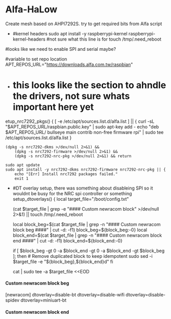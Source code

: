 # Alfa-HaLow
Create mesh based on AHPI7292S. try to get required bits from Alfa script

- #kernel headers
sudo apt install -y raspberrypi-kernel raspberrypi-kernel-headers
#not sure what this line is for
touch /tmp/.need_reboot

#looks like we need to enable SPI and serial maybe?

#variable to set repo location
APT_REPOS_URL="https://downloads.alfa.com.tw/raspbian"

- # this looks like the section to ahndle the drivers, not sure whats important here yet
etup_nrc7292_pkgs() {
	[ -e /etc/apt/sources.list.d/alfa.list ] || {
		curl -sL "$APT_REPOS_URL/raspbian.public.key" | sudo apt-key add -
		echo "deb $APT_REPOS_URL/ bullseye main contrib non-free firmware rpi" | sudo tee /etc/apt/sources.list.d/alfa.list
	}

	(dpkg -s nrc7292-dkms >/dev/null 2>&1) &&
		(dpkg -s nrc7292-firmware >/dev/null 2>&1) &&
		(dpkg -s nrc7292-nrc-pkg >/dev/null 2>&1) && return

	sudo apt update
	sudo apt install -y nrc7292-dkms nrc7292-firmware nrc7292-nrc-pkg || {
		echo "[Err] Install nrc7292 packages failed."
		exit 1

- #DT overlay setup, there was something about disableing SPI so it wouldnt be busy for the NRC spi controller or something
setup_dtoverlays() {
	local target_file="/boot/config.txt"

	(cat $target_file | grep -e "#### Custom newracom block" >/dev/null 2>&1) || touch /tmp/.need_reboot

	local block_beg=$(cat $target_file | grep -n "#### Custom newracom block beg ####" | cut -d: -f1)
	block_beg=${block_beg:-0}
	local block_end=$(cat $target_file | grep -n "#### Custom newracom block end ####" | cut -d: -f1)
	block_end=${block_end:-0}

	if [ $block_beg -gt 0 -a $block_end -gt 0 -a $block_end -gt $block_beg ]; then
		# Remove duplicated block to keep idempotent
		sudo sed -i $target_file -e "${block_beg},${block_end}d"
	fi

	cat | sudo tee -a $target_file <<EOD
#### Custom newracom block beg ####
[newracom]
dtoverlay=disable-bt
dtoverlay=disable-wifi
dtoverlay=disable-spidev
dtoverlay=miniuart-bt
#### Custom newracom block end ####
  


